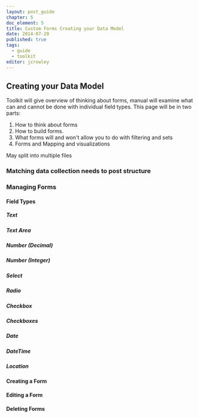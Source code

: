 ```yaml
---
layout: post_guide
chapter: 5
doc_element: 5
title: Custom Forms Creating your Data Model
date: 2014-07-20
published: true
tags:
  - guide
  - toolkit
editor: jcrowley
---
```


## Creating your Data Model
Toolkit will give overview of thinking about forms, manual will examine what can and cannot be done with individual field types. 
This page will be in two parts:

1. How to think about forms
2. How to build forms.
3. What forms will and won't allow you to do with filtering and sets
4. Forms and Mapping and visualizations

May split into multiple files

### Matching data collection needs to post structure

### Managing Forms

#### Field Types

##### Text

##### Text Area

##### Number (Decimal)

##### Number (Integer)

##### Select

##### Radio

##### Checkbox

##### Checkboxes

##### Date

##### DateTime

##### Location

#### Creating a Form

#### Editing a Form

#### Deleting Forms



